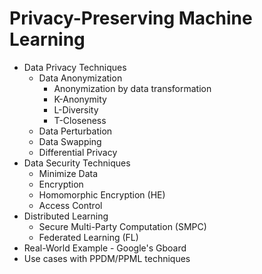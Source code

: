 # Privacy-Preserving Machine Learning

- Data Privacy Techniques
    - Data Anonymization
        - Anonymization by data transformation
        - K-Anonymity
        - L-Diversity
        - T-Closeness
    - Data Perturbation
    - Data Swapping
    - Differential Privacy
- Data Security Techniques
    - Minimize Data
    - Encryption
    - Homomorphic Encryption (HE)
    - Access Control
- Distributed Learning
    - Secure Multi-Party Computation (SMPC)
    - Federated Learning (FL)
- Real-World Example - Google's Gboard
- Use cases with PPDM/PPML techniques
